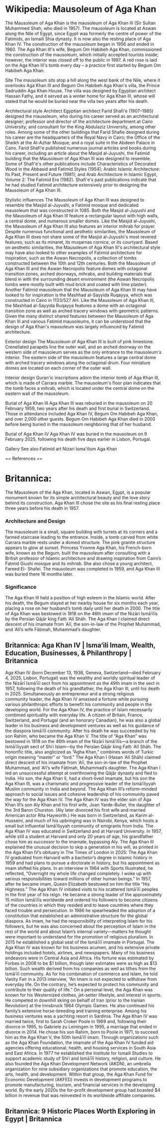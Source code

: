 
# Wikipedia: Mausoleum of Aga Khan
The Mausoleum of Aga Khan is the mausoleum of Aga Khan III (Sir Sultan Muhammed Shah, who died in 1957). The mausoleum is located at Aswan along the Nile of Egypt, since Egypt was formerly the centre of power of the Fatimids, an Ismaili Shia dynasty. It is now also the resting place of Aga Khan IV.
The construction of the mausoleum began in 1956 and ended in 1960. The Aga Khan III's wife, Begum Om Habibeh Aga Khan, commissioned the construction of the mausoleum, which initially accepted tourists inside; however, the interior was closed off to the public in 1997.
A red rose is laid on the Aga Khan III's tomb every day – a practice first started by Begum Om Habibeh Aga Khan.

Site
The mausoleum sits atop a hill along the west bank of the Nile, where it overlooks Aga Khan III and Begum Om Habibeh Aga Khan's villa, the Prince Sadruddin Aga Khan House. The villa was designed by Egyptian architect Hassan Fathy, and it served as a winter home for Aga Khan III, whose will stated that he would be buried near the villa two years after his death.

Architectural style
Architect
Egyptian architect Farid Shafi'e (1907–1985) designed the mausoleum, who during his career served as an architectural designer; professor and director of the architecture department at Cairo University; and consultant for the King Abdulaziz University, among other roles. Among some of the other buildings that Farid Shafie designed during his career are the headquarters of the Royal Navy in Cairo; the Office of the Sheikh at the Al-Azhar Mosque; and a royal suite in the Abdeen Palace in Cairo.
Farid Shafi'e published numerous journal articles and books during his career, including an article about the Masjid al-Juyushi, the Fatimid building that the Mausoleum of Aga Khan III was designed to resemble. Some of Shafi'e's other publications include Characteristics of Decorated Wood in the Abbasid and Fatimid Styles (1954); Arabic Islamic Architecture: Its Past, Present and Future (1981); and Arab Architecture in Islamic Egypt, Volume 2: The Fatimid Era (1982). Shafi'e's past publications indicate that he had studied Fatimid architecture extensively prior to designing the Mausoleum of Aga Khan III.

Stylistic influences
The Mausoleum of Aga Khan III was designed to resemble the Masjid al-Juyushi, a Fatimid mosque and dedicated mausoleum that was constructed in 1085. Both the Masjid al-Juyushi and the Mausoleum of Aga Khan III feature a rectangular layout with high walls, a central dome, and numerous smaller domes. Like the Masjid al-Juyushi, the Mausoleum of Aga Khan III also features an interior mihrab for prayer. Despite numerous functional and aesthetic similarities, the Mausoleum of Aga Khan III does not share some of the Masjid al-Juyushi's most revered features, such as its minaret, its muqarnas cornice, or its courtyard.
Based on aesthetic similarities, the Mausoleum of Aga Khan III's architectural style may have also looked to other examples of Fatimid architecture for inspiration, such as the Aswan Necropolis, a collection of tombs constructed between the 10th and 12th centuries. Both the Mausoleum of Aga Khan III and the Aswan Necropolis feature domes with octagonal transition zones, arched doorways, mihrabs, and building materials that blend in with the surrounding desert environment (the Aswan Necropolis tombs were mostly built with mud brick and coated with lime plaster).
Another Fatimid mausoleum that the Mausoleum of Aga Khan III may have looked to for inspiration is the Mashhad al-Sayyida Ruqayya, which was constructed in Cairo in 1133/527 AH. Like the Mausoleum of Aga Khan III, the Mashhad al-Sayyida Ruqayya features a dome with an octagonal transition zone as well as arched tracery windows with geometric patterns.
Given the many distinct shared features between the Mausoleum of Aga Khan III and various Fatimid mausoleums, it can be understood that the design of Aga Khan's mausoleum was largely influenced by Fatimid architecture.

Exterior design
The Mausoleum of Aga Khan III is built of pink limestone. Crenellated parapets line the outer wall, and an arched doorway on the western side of mausoleum serves as the only entrance to the mausoleum's interior. The eastern side of the mausoleum features a large central dome with arched tracery windows along the octagonal drum. Four miniature domes are located on each corner of the outer wall.

Interior design
Quran'ic inscriptions adorn the interior tomb of Aga Khan III, which is made of Carrara marble. The mausoleum's floor plan indicates that the tomb faces a mihrab, which is located under the central dome on the eastern wall of the mausoleum.

Burial of Aga Khan III
Aga Khan III was reburied in the mausoleum on 20 February 1959, two years after his death and first burial in Switzerland. Those in attendance included Aga Khan IV, Begum Om Habibeh Aga Khan, and over 2,000 other guests. Begum Om Habibeh Aga Khan died in 2000 before being buried in the mausoleum neighboring that of her husband.

Burial of Aga Khan IV
Aga Khan IV was buried in the mausoleum on 9 February 2025, following his death five days earlier in Lisbon, Portugal.

Gallery
See also
Fatimid art
Nizari Isma'ilism
Aga Khan


== References ==
# Britannica:
The Mausoleum of the Aga Khan, located in Aswan, Egypt, is a popular monument
known for its simple architectural beauty and the love story behind its
construction. Aga Khan III chose the site as his final resting place three
years before his death in 1957.

### Architecture and Design

The mausoleum is a small, square building with turrets at its corners and a
fanned staircase leading to the entrance. Inside, a tomb carved from white
Carrara marble rests under a domed structure. The pink granite structure
appears to glow at sunset. Princess Yvonne Aga Khan, his French-born wife,
known as the Begum, built the mausoleum after consulting with a British
professor of Islamic architecture and drawing inspiration from Cairo’s Fatmid
Giushi mosque and its _mihrab_. She also chose a young architect, Fareed El-
Shafei. The mausoleum was completed in 1959, and Aga Khan III was buried there
16 months later.

### Significance

The Aga Khan III held a position of high esteem in the Islamic world. After
his death, the Begum stayed at her nearby house for six months each year,
placing a rose on her husband’s tomb daily until her death in 2000. The title
of Aga Khan was bestowed in 1818 on the 46th imam of the Nizāri Ismāʿīlīs by
the Persian Qājār king Fatḥ ʿAlī Shāh. The Aga Khan I claimed direct descent
of his imamate from ʿAlī, the son-in-law of the Prophet Muhammad, and ʿAlī’s
wife Fāṭimah, Muhammad’s daughter.



## Britannica: Aga Khan IV | Isma‘ili Imam, Wealth, Education, Businesses, & Philanthropy | Britannica
Aga Khan IV (born December 13, 1936, Geneva, Switzerland—died February 4, 2025, Lisbon, Portugal) was the wealthy and worldly spiritual leader of the Nizārī Ismāʿīlī sect from his appointment as the 49th imam in the sect in 1957, following the death of his grandfather, the Aga Khan III, until his death in 2025. Simultaneously an entrepreneur and a strong religious community leader, the Aga Khan IV amassed a fortune while pursuing various philanthropic efforts to benefit his community and people in the developing world. For the Aga Khan IV, the practice of Islam necessarily combined spirituality with everyday life. A citizen of Britain, France, Switzerland, and Portugal (and an honorary Canadian), he was also a global leader in his business and development ventures as well as his guidance of the diaspora Ismāʿīlī community. After his death he was succeeded by his son Rahim, who became the Aga Khan V.
The title of “Aga Khan” was bestowed in 1818 on the 46th imam of the Nizārī Ismāʿīlīs—a branch of the Ismāʿīliyyah sect of Shiʿi Islam—by the Persian Qājār king Fatḥ ʿAlī Shāh. The honorific title, also anglicized as “Agha Khan,” combines words of Turkic origin meaning “master” or “lord.” The Aga Khan I (Ḥasan ʿAlī Shāh) claimed direct descent of his imamate from ʿAlī, the son-in-law of the Prophet Muhammad, and ʿAlī’s wife Fāṭimah, Muhammad’s daughter. The Aga Khan I led an unsuccessful attempt at overthrowing the Qājār dynasty and fled to India. His son, the Aga Khan II, had a short-lived imamate, but his son the Aga Khan III, was a charismatic and progressive leader of the Ismāʿīliyyah Muslim community in India and beyond. The Aga Khan III’s reform-minded approach to social issues and cohesive leadership of his community paved the way for the Aga Khan IV.
The Aga Khan IV was the elder son of Aga Khan III’s son Aly Khan and his first wife, Joan Yarde-Buller, the daughter of the 3rd Baron Churston. (Aly later divorced his first wife and married American actor Rita Hayworth.) He was born in Switzerland, as Karim al-Husseini, and much of his upbringing was in Nairobi, Kenya, which hosts a small but influential Ismāʿīliyyah community of emigrants from India. The Aga Khan IV was educated in Switzerland and at Harvard University. In 1957, while still a student at Harvard and only 20 years of age, his grandfather chose him as successor to the imamate, bypassing Aly. The Aga Khan III explained the unusual decision to skip a generation in his will, as printed in the Aga Khan IV’s obituary in The Times of London in 2025:
The Aga Khan IV graduated from Harvard with a bachelor’s degree in Islamic history in 1959 and had plans to pursue a doctorate in history, but his appointment as imam shifted his plans. In an interview in 1964 with Sports Illustrated, he reflected, “Overnight my whole life changed completely. I woke up with serious responsibilities toward millions of other human beings.” In 1957, after he became imam, Queen Elizabeth bestowed on him the title “His Highness.” The Aga Khan IV initiated visits to his scattered Ismāʿīlī peoples in the first year of his reign. He became a strong leader of the approximately 15 million Ismāʿīlīs worldwide and ordered his followers to become citizens of the countries in which they resided and to leave countries where they faced trouble and persecution. In 1986 he spearheaded the adoption of a constitution that established an administrative structure for the global diaspora. As imam, he had the responsibility of interpreting Islam for his followers, but he was also concerned about the perception of Islam in the rest of the world and about Islam’s internal variety—matters he thought were important to understand for the promotion of religious pluralism. In 2015 he established a global seat of the Ismāʿīlī imamate in Portugal.
The Aga Khan IV was known for his business acumen, and his extensive private holdings included hotels, airlines, and newspapers. Many of his business endeavors were in Central Asia and Africa. His fortune was estimated by Forbes in 2008 to be $1 billion, though later estimates were as high as $13 billion. Such wealth derived from his companies as well as tithes from the Ismāʿīlī community. As for his combination of commerce and Islam, he told Vanity Fair in a 2013 interview, “An Imam is not expected to withdraw from everyday life. On the contrary, he’s expected to protect his community and contribute to their quality of life.”
On a personal level, the Aga Khan was known for his Westernized clothes, jet-setter lifestyle, and interest in sports. He competed in downhill skiing on behalf of Iran (prior to the Iranian Revolution) at the Innsbruck 1964 Olympic Games. He also continued his family’s extensive horse-breeding and training enterprise. Among his business ventures was a yachting resort in Sardinia. The Aga Khan IV was married twice, first to Sarah Croker Poole in 1969 and, following their divorce in 1995, to Gabriele zu Leiningen in 1995, a marriage that ended in divorce in 2014. He chose his son Rahim, born to Poole in 1971, to succeed him as the Aga Khan V, the 50th Ismāʿīlī imam.
Through organizations such as the Aga Khan Foundation, the imamate of the Aga Khan IV funded aid agencies offering educational, health, and housing services in South Asia and East Africa. In 1977 he established the Institute for Ismaili Studies to support academic study of Shiʿi and Ismāʿīlī history, religion, and culture. He also founded the Aga Khan Development Network (AKDN), an umbrella organization for nine subsidiary organizations that promote education, the arts, health, and development. Within that group, the Aga Khan Fund for Economic Development (AKFED) invests in development programs to promote manufacturing, tourism, and financial services in the developing world. By the early 2020s the for-profit development group had boasted $4 billion in revenue that was reinvested in its worldwide affiliate companies.

## Britannica: 9 Historic Places Worth Exploring in Egypt | Britannica
